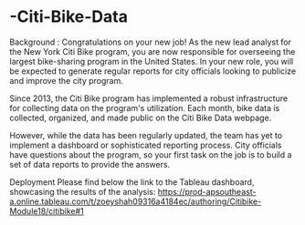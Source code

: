 # -Citi-Bike-Data

Background :
Congratulations on your new job! As the new lead analyst for the New York Citi Bike program, you are now responsible for overseeing the largest bike-sharing program in the United States. In your new role, you will be expected to generate regular reports for city officials looking to publicize and improve the city program.

Since 2013, the Citi Bike program has implemented a robust infrastructure for collecting data on the program's utilization. Each month, bike data is collected, organized, and made public on the Citi Bike Data webpage.

However, while the data has been regularly updated, the team has yet to implement a dashboard or sophisticated reporting process. City officials have questions about the program, so your first task on the job is to build a set of data reports to provide the answers.

Deployment
Please find below the link to the Tableau dashboard, showcasing the results of the analysis:
https://prod-apsoutheast-a.online.tableau.com/t/zoeyshah09316a4184ec/authoring/Citibike-Module18/citibike#1
